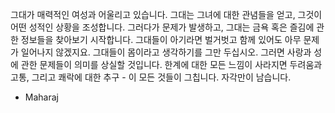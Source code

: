 그대가 매력적인 여성과 어울리고 있습니다.
그대는 그녀에 대한 관념들을 얻고,
그것이 어떤 성적인 상황을 조성합니다.
그러다가 문제가 발생하고, 그대는 금욕 혹은 즐김에 관한 정보들을 찾아보기 시작합니다.
그대들이 아기라면 벌거벗고 함께 있어도 아무 문제가 일어나지 않겠지요.
그대들이 몸이라고 생각하기를 그만 두십시오.
그러면 사랑과 성에 관한 문제들이 의미를 상실할 것입니다.
한계에 대한 모든 느낌이 사라지면 두려움과 고통, 그리고 쾌락에 대한 추구 - 이 모든 것들이 그칩니다.
자각만이 남습니다.
- Maharaj